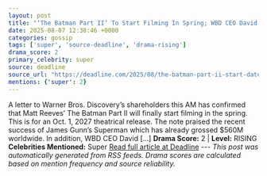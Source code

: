 ```yaml
---
layout: post
title: "‘The Batman Part II’ To Start Filming In Spring; WBD CEO David Zaslav Confirms James Gunn Writing Next Movie In “Super Family”"
date: 2025-08-07 12:38:46 +0000
categories: gossip
tags: ['super', 'source-deadline', 'drama-rising']
drama_score: 2
primary_celebrity: super
source: deadline
source_url: "https://deadline.com/2025/08/the-batman-part-ii-start-date-superman-sequel-1236480458/"
mentions: {'super': 2}
---
```


A letter to Warner Bros. Discovery’s shareholders this AM has confirmed that Matt Reeves’ The Batman Part II will finally start filming in the spring. This is for an Oct. 1, 2027 theatrical release. The note praised the recent success of James Gunn’s Superman which has already grossed $560M worldwide. In addition, WBD CEO David […] **Drama Score:** 2 | **Level:** RISING **Celebrities Mentioned:** Super [Read full article at Deadline](https://deadline.com/2025/08/the-batman-part-ii-start-date-superman-sequel-1236480458/) --- *This post was automatically generated from RSS feeds. Drama scores are calculated based on mention frequency and source reliability.*